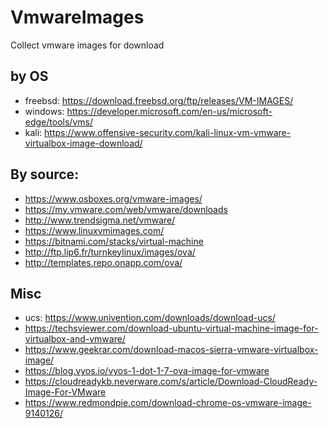 # VmwareImages
Collect vmware images for download

## by OS
- freebsd: https://download.freebsd.org/ftp/releases/VM-IMAGES/
- windows: https://developer.microsoft.com/en-us/microsoft-edge/tools/vms/
- kali: https://www.offensive-security.com/kali-linux-vm-vmware-virtualbox-image-download/

## By source:
- https://www.osboxes.org/vmware-images/
- https://my.vmware.com/web/vmware/downloads
- http://www.trendsigma.net/vmware/
- https://www.linuxvmimages.com/
- https://bitnami.com/stacks/virtual-machine
- http://ftp.lip6.fr/turnkeylinux/images/ova/
- http://templates.repo.onapp.com/ova/

## Misc
- ucs: https://www.univention.com/downloads/download-ucs/
- https://techsviewer.com/download-ubuntu-virtual-machine-image-for-virtualbox-and-vmware/
- https://www.geekrar.com/download-macos-sierra-vmware-virtualbox-image/
- https://blog.vyos.io/vyos-1-dot-1-7-ova-image-for-vmware
- https://cloudreadykb.neverware.com/s/article/Download-CloudReady-Image-For-VMware
- https://www.redmondpie.com/download-chrome-os-vmware-image-9140126/
